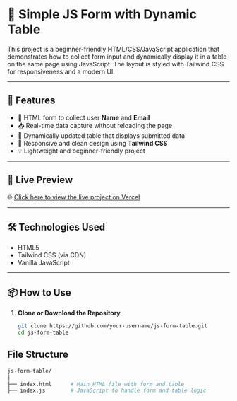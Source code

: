 # 📝 Simple JS Form with Dynamic Table

This project is a beginner-friendly HTML/CSS/JavaScript application that demonstrates how to collect form input and dynamically display it in a table on the same page using JavaScript. The layout is styled with Tailwind CSS for responsiveness and a modern UI.

---

## 🚀 Features

- 📄 HTML form to collect user **Name** and **Email**
- 📥 Real-time data capture without reloading the page
- 🧾 Dynamically updated table that displays submitted data
- 🎨 Responsive and clean design using **Tailwind CSS**
- 💡 Lightweight and beginner-friendly project

---

## 🔗 Live Preview

🌐 [Click here to view the live project on Vercel](simple-form-rosy.vercel.app)


---

## 🛠 Technologies Used

- HTML5
- Tailwind CSS (via CDN)
- Vanilla JavaScript

---

## 📦 How to Use

1. **Clone or Download the Repository**
   ```bash
   git clone https://github.com/your-username/js-form-table.git
   cd js-form-table
## File Structure
  ```bash
  js-form-table/
  │
  ├── index.html      # Main HTML file with form and table
  ├── index.js        # JavaScript to handle form and table logic
